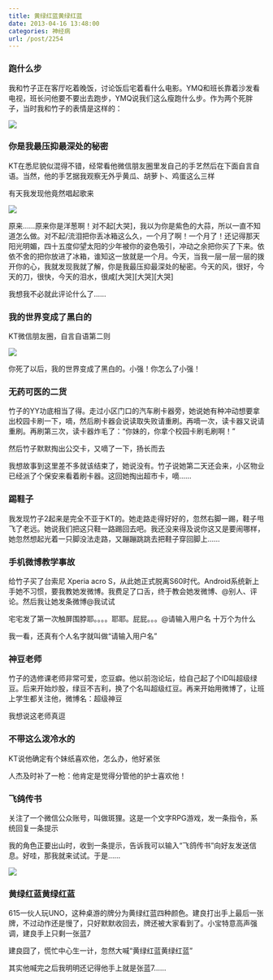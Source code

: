 ```yaml
---
title: 黄绿红蓝黄绿红蓝
date: 2013-04-16 13:48:00
categories: 神经病
url: /post/2254
---
```


### 跑什么步

我和竹子正在客厅吃着晚饭，讨论饭后宅着看什么电影。YMQ和班长靠着沙发看电视，班长问他要不要出去跑步，YMQ说我们这么瘦跑什么步。作为两个死胖子，当时我和竹子的表情是这样的：

![](https://storageapi.fleek.co/0a3a8890-e65e-47ce-93d7-0442b9209d38-bucket/blog/posts/2013-04/04-16/1.jpg)

### 你是我最压抑最深处的秘密

KT在悉尼貌似混得不错，经常看他微信朋友圈里发自己的手艺然后在下面自言自语。当然，他的手艺据我观察无外乎黄瓜、胡萝卜、鸡蛋这么三样

有天我发现他竟然唱起歌来

![](https://storageapi.fleek.co/0a3a8890-e65e-47ce-93d7-0442b9209d38-bucket/blog/posts/2013-04/04-16/2.jpg)

原来……原来你是洋葱啊！对不起[大哭]，我以为你是紫色的大蒜，所以一直不知道怎么做。对不起/流泪把你丢冰箱这么久，一个月了啊！一个月了！还记得那天阳光明媚，四十五度仰望太阳的少年被你的姿色吸引，冲动之余把你买了下来。依依不舍的把你放进了冰箱，谁知这一放就是一个月。今天，当我一层一层一层的拨开你的心，我就发现我就了解，你是我最压抑最深处的秘密。今天的风，很好，今天的刀，很快，今天的泪水，很咸[大哭][大哭][大哭]

我想我不必就此评论什么了……

### 我的世界变成了黑白的

KT微信朋友圈，自言自语第二则

![](https://storageapi.fleek.co/0a3a8890-e65e-47ce-93d7-0442b9209d38-bucket/blog/posts/2013-04/04-16/3.jpg)

你死了以后，我的世界变成了黑白的。小强！你怎么了小强！

### 无药可医的二货

竹子的YY功底相当了得。走过小区门口的汽车刷卡器旁，她说她有种冲动想要拿出校园卡刷一下，嘀，然后刷卡器会说读取失败请重刷。再嘀一次，读卡器又说请重刷。再刷第三次，读卡器炸毛了：“你妹的，你拿个校园卡刷毛刷啊！”

然后竹子默默掏出公交卡，又嘀了一下，扬长而去

我想故事到这里差不多就该结束了，她说没有。竹子说她第二天还会来，小区物业已经派了个保安来看着刷卡器。这回她掏出超市卡，嘀……

### 踢鞋子

我发现竹子2起来是完全不亚于KT的。她走路走得好好的，忽然右脚一踢，鞋子甩飞了老远。她说我们把这只鞋一路踢回去吧。我还没来得及说你这又是要闹哪样，她忽然想起光着一只脚没法走路，又蹦蹦跳跳去把鞋子穿回脚上……

### 手机微博教学事故

给竹子买了台索尼 Xperia acro S，从此她正式脱离S60时代。Android系统新上手她不习惯，要我教她发微博。我费足了口舌，终于教会她发微博、@别人、评论。然后我让她发条微博@我试试

宅宅发了第一次触屏围脖耶。。。。耶耶。屁屁。。。@请输入用户名 十万个为什么

我一看，还真有个人名字就叫做“请输入用户名”

### 神豆老师

竹子的选修课老师非常可爱，恋豆癖。他以前泡论坛，给自己起了个ID叫超级绿豆。后来开始炒股，绿豆不吉利，换了个名叫超级红豆。再来开始用微博了，让班上学生都关注他，微博名：超级神豆

我想说这老师真逗

### 不带这么泼冷水的

KT说他确定有个妹纸喜欢他，怎么办，他好紧张

人杰及时补了一枪：他肯定是觉得分管他的护士喜欢他！

### 飞鸽传书

关注了一个微信公众账号，叫做斑狸。这是一个文字RPG游戏，发一条指令，系统回复一条提示

我的角色正要出山时，收到一条提示，告诉我可以输入“飞鸽传书”向好友发送信息。好哇，那我就来试试。于是……

![](https://storageapi.fleek.co/0a3a8890-e65e-47ce-93d7-0442b9209d38-bucket/blog/posts/2013-04/04-16/4.jpg)

### 黄绿红蓝黄绿红蓝

615一伙人玩UNO，这种桌游的牌分为黄绿红蓝四种颜色。建良打出手上最后一张牌，不过动作还是慢了，只好默默收回去，牌还被大家看到了。小宝特意高声强调，建良手上只剩一张蓝7

建良囧了，慌忙中心生一计，忽然大喊“黄绿红蓝黄绿红蓝”

其实他喊完之后我明明还记得他手上就是张蓝7……
